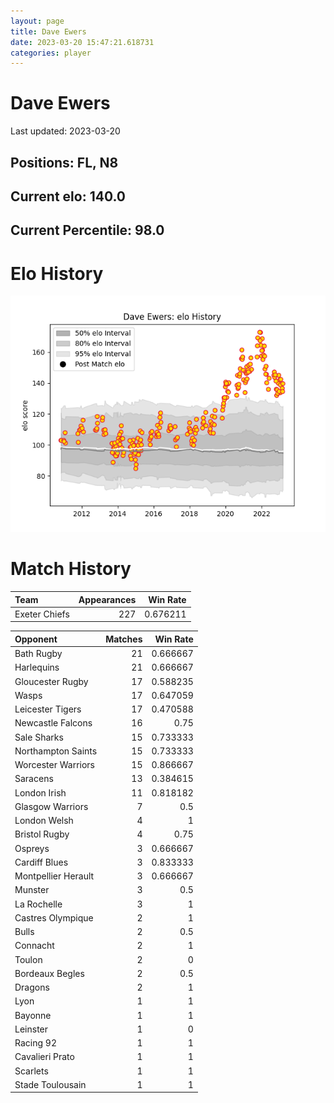 ```yaml
---  
layout: page  
title: Dave Ewers  
date: 2023-03-20 15:47:21.618731  
categories: player  
---
```

# Dave Ewers


Last updated: 2023-03-20
## Positions: FL, N8

## Current elo: 140.0

## Current Percentile: 98.0

# Elo History


![elo history](history_DaveEwers.png)
# Match History


| Team          |   Appearances |   Win Rate |
|:--------------|--------------:|-----------:|
| Exeter Chiefs |           227 |   0.676211 |

| Opponent            |   Matches |   Win Rate |
|:--------------------|----------:|-----------:|
| Bath Rugby          |        21 |   0.666667 |
| Harlequins          |        21 |   0.666667 |
| Gloucester Rugby    |        17 |   0.588235 |
| Wasps               |        17 |   0.647059 |
| Leicester Tigers    |        17 |   0.470588 |
| Newcastle Falcons   |        16 |   0.75     |
| Sale Sharks         |        15 |   0.733333 |
| Northampton Saints  |        15 |   0.733333 |
| Worcester Warriors  |        15 |   0.866667 |
| Saracens            |        13 |   0.384615 |
| London Irish        |        11 |   0.818182 |
| Glasgow Warriors    |         7 |   0.5      |
| London Welsh        |         4 |   1        |
| Bristol Rugby       |         4 |   0.75     |
| Ospreys             |         3 |   0.666667 |
| Cardiff Blues       |         3 |   0.833333 |
| Montpellier Herault |         3 |   0.666667 |
| Munster             |         3 |   0.5      |
| La Rochelle         |         3 |   1        |
| Castres Olympique   |         2 |   1        |
| Bulls               |         2 |   0.5      |
| Connacht            |         2 |   1        |
| Toulon              |         2 |   0        |
| Bordeaux Begles     |         2 |   0.5      |
| Dragons             |         2 |   1        |
| Lyon                |         1 |   1        |
| Bayonne             |         1 |   1        |
| Leinster            |         1 |   0        |
| Racing 92           |         1 |   1        |
| Cavalieri Prato     |         1 |   1        |
| Scarlets            |         1 |   1        |
| Stade Toulousain    |         1 |   1        |